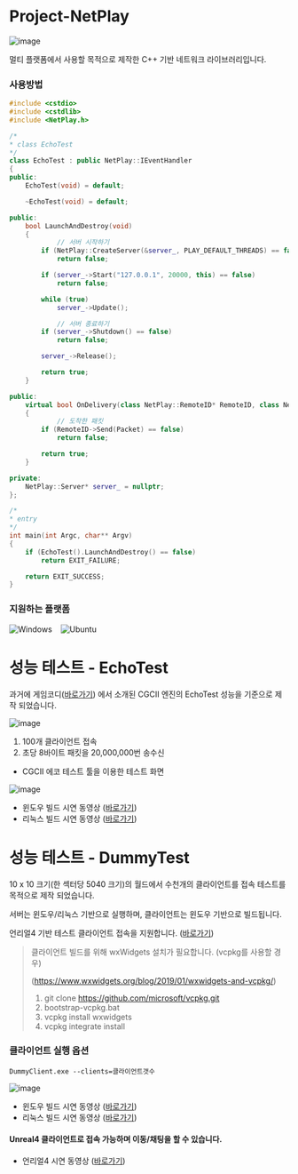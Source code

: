 # Project-NetPlay

![image](https://user-images.githubusercontent.com/8158795/110476839-cabba400-8125-11eb-9b0b-4d1c44b15d72.png)

멀티 플랫폼에서 사용할 목적으로 제작한 C++ 기반 네트워크 라이브러리입니다. 

### 사용방법
```cpp
#include <cstdio>
#include <cstdlib>
#include <NetPlay.h>

/*
* class EchoTest
*/
class EchoTest : public NetPlay::IEventHandler
{
public:
	EchoTest(void) = default;

	~EchoTest(void) = default;

public:
	bool LaunchAndDestroy(void)
	{
    		// 서버 시작하기
		if (NetPlay::CreateServer(&server_, PLAY_DEFAULT_THREADS) == false)
			return false;

		if (server_->Start("127.0.0.1", 20000, this) == false)
			return false;

		while (true)
			server_->Update();

    		// 서버 종료하기
		if (server_->Shutdown() == false)
			return false;

		server_->Release();

		return true;
	}

public:
	virtual bool OnDelivery(class NetPlay::RemoteID* RemoteID, class NetPlay::Packet* Packet, void* UserData) final
	{
    		// 도착한 패킷 
		if (RemoteID->Send(Packet) == false)
			return false;

		return true;
	}

private:
	NetPlay::Server* server_ = nullptr;
};

/*
* entry
*/
int main(int Argc, char** Argv)
{
	if (EchoTest().LaunchAndDestroy() == false)
		return EXIT_FAILURE;

	return EXIT_SUCCESS;
}
```

### 지원하는 플랫폼

![Windows](https://img.shields.io/static/v1?label=windows&message=10&color=brightgreen)&nbsp;&nbsp;&nbsp;
![Ubuntu](https://img.shields.io/static/v1?label=ubuntu&message=18.04.5_LTS&color=brightgreen)

# 성능 테스트 - EchoTest

과거에 게임코디([바로가기](http://1st.gamecodi.com/board/zboard.php?id=GAMECODI_Talkdev&page=3&page_num=40&select_arrange=hit&desc=&sn=off&ss=on&sc=on&keyword=&category=&no=872)) 에서 소개된 CGCII 엔진의 EchoTest 성능을 기준으로 제작 되었습니다.

![image](https://user-images.githubusercontent.com/8158795/110477123-21c17900-8126-11eb-9848-f1a796366c03.png)

1. 100개 클라이언트 접속
2. 초당 8바이트 패킷을 20,000,000번 송수신

* CGCII 에코 테스트 툴을 이용한 테스트 화면

![image](https://user-images.githubusercontent.com/8158795/113540024-1d4f8980-961a-11eb-81e6-bd122ef61866.png)

- 윈도우 빌드 시연 동영상 ([바로가기](https://www.youtube.com/watch?v=GfNdWTIxvSs))
- 리눅스 빌드 시연 동영상 ([바로가기](https://www.youtube.com/watch?v=lVzvF_djYkU))


# 성능 테스트 - DummyTest

10 x 10 크기(한 섹터당 5040 크기)의 월드에서 수천개의 클라이언트를 접속 테스트를 목적으로 제작 되었습니다.

서버는 윈도우/리눅스 기반으로 실행하며, 클라이언트는 윈도우 기반으로 빌드됩니다.

언리얼4 기반 테스트 클라이언트 접속을 지원합니다. ([바로가기](https://github.com/woodgh/Portfolio-GameClient))

> 클라이언트 빌드를 위해 wxWidgets 설치가 필요합니다. (vcpkg를 사용할 경우)
> 
> (https://www.wxwidgets.org/blog/2019/01/wxwidgets-and-vcpkg/)
> 1. git clone https://github.com/microsoft/vcpkg.git
> 2. bootstrap-vcpkg.bat
> 3. vcpkg install wxwidgets
> 4. vcpkg integrate install

### 클라이언트 실행 옵션

```shell
DummyClient.exe --clients=클라이언트갯수
```

![image](https://user-images.githubusercontent.com/8158795/112939410-63ae6f80-9166-11eb-9380-4ef0666c3ffa.png)

- 윈도우 빌드 시연 동영상 ([바로가기](https://www.youtube.com/watch?v=KnV-PIh-gkU))
- 리눅스 빌드 시연 동영상 ([바로가기](https://www.youtube.com/watch?v=5rRfWRcgYBA))

#### Unreal4 클라이언트로 접속 가능하며 이동/채팅을 할 수 있습니다.
- 언리얼4 시연 동영상 ([바로가기](https://www.youtube.com/watch?v=eIysjKEEAmg))
